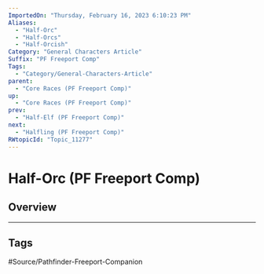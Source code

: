 ```yaml
---
ImportedOn: "Thursday, February 16, 2023 6:10:23 PM"
Aliases:
  - "Half-Orc"
  - "Half-Orcs"
  - "Half-Orcish"
Category: "General Characters Article"
Suffix: "PF Freeport Comp"
Tags:
  - "Category/General-Characters-Article"
parent:
  - "Core Races (PF Freeport Comp)"
up:
  - "Core Races (PF Freeport Comp)"
prev:
  - "Half-Elf (PF Freeport Comp)"
next:
  - "Halfling (PF Freeport Comp)"
RWtopicId: "Topic_11277"
---
```

# Half-Orc (PF Freeport Comp)
## Overview

---
## Tags
#Source/Pathfinder-Freeport-Companion

